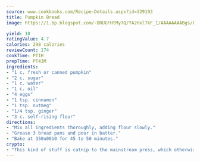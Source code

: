 ```yaml
---
source: www.cookbooks.com/Recipe-Details.aspx?id=329103
title: Pumpkin Bread
image: https://1.bp.blogspot.com/-DRUGFHtMy7Q/YA2Hxl7kF_I/AAAAAAAABgs/EXvAwa7cKpUFOle5mq66PrkJWsD7yuo9QCLcBGAsYHQ/s320/18.png

yield: 10
ratingValue: 4.7
calories: 298 calories
reviewCount: 174
cookTime: PT1H
prepTime: PT43M
ingredients:
- "1 c. fresh or canned pumpkin"
- "2 c. sugar"
- "1 c. water"
- "1 c. oil"
- "4 eggs"
- "1 tsp. cinnamon"
- "1 tsp. nutmeg"
- "1/4 tsp. ginger"
- "3 c. self-rising flour"
directions:
- "Mix all ingredients thoroughly, adding flour slowly."
- "Grease 3 bread pans and pour in batter."
- "Bake at 350u00b0 for 45 to 50 minutes."
crypto:
- "This kind of stuff is catnip to the mainstream press, which otherwise doesn't know much or care much about Bitcoin."
---
```

